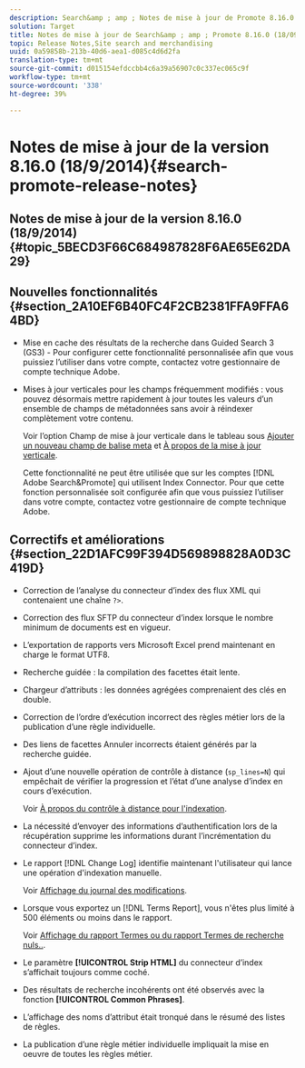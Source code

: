 ```yaml
---
description: Search&amp ; amp ; Notes de mise à jour de Promote 8.16.0.
solution: Target
title: Notes de mise à jour de Search&amp ; amp ; Promote 8.16.0 (18/09/2014)
topic: Release Notes,Site search and merchandising
uuid: 0a59858b-213b-40d6-aea1-d085c4d6d2fa
translation-type: tm+mt
source-git-commit: d015154efdccbb4c6a39a56907c0c337ec065c9f
workflow-type: tm+mt
source-wordcount: '338'
ht-degree: 39%

---
```



# Notes de mise à jour de la version 8.16.0 (18/9/2014){#search-promote-release-notes}

## Notes de mise à jour de la version 8.16.0 (18/9/2014) {#topic_5BECD3F66C684987828F6AE65E62DA29}

## Nouvelles fonctionnalités {#section_2A10EF6B40FC4F2CB2381FFA9FFA64BD}

* Mise en cache des résultats de la recherche dans Guided Search 3 (GS3) - Pour configurer cette fonctionnalité personnalisée afin que vous puissiez l’utiliser dans votre compte, contactez votre gestionnaire de compte technique Adobe.
* Mises à jour verticales pour les champs fréquemment modifiés : vous pouvez désormais mettre rapidement à jour toutes les valeurs d’un ensemble de champs de métadonnées sans avoir à réindexer complètement votre contenu.

   Voir l’option Champ de mise à jour verticale dans le tableau sous [Ajouter un nouveau champ de balise meta](../c-about-settings-menu/c-about-metadata-menu.md#task_6DF188C0FC7F4831A4444CA9AFA615E5) et [À propos de la mise à jour verticale](../c-about-index-menu/c-about-vertical-updates.md#concept_E65A70C9C2E04804BF24FBE1B3CAD899).

   Cette fonctionnalité ne peut être utilisée que sur les comptes [!DNL Adobe Search&Promote] qui utilisent Index Connector. Pour que cette fonction personnalisée soit configurée afin que vous puissiez l’utiliser dans votre compte, contactez votre gestionnaire de compte technique Adobe.

## Correctifs et améliorations {#section_22D1AFC99F394D569898828A0D3C419D}

* Correction de l’analyse du connecteur d’index des flux XML qui contenaient une chaîne `?>`.
* Correction des flux SFTP du connecteur d’index lorsque le nombre minimum de documents est en vigueur.
* L’exportation de rapports vers Microsoft Excel prend maintenant en charge le format UTF8.
* Recherche guidée : la compilation des facettes était lente.
* Chargeur d’attributs : les données agrégées comprenaient des clés en double.
* Correction de l’ordre d’exécution incorrect des règles métier lors de la publication d’une règle individuelle.
* Des liens de facettes Annuler incorrects étaient générés par la recherche guidée.
* Ajout d’une nouvelle opération de contrôle à distance (`sp_lines=N`) qui empêchait de vérifier la progression et l’état d’une analyse d’index en cours d’exécution.

   Voir [À propos du contrôle à distance pour l&#39;indexation](../c-about-index-menu/c-about-remote-control-for-indexing.md#concept_C79B322190E84106A434E5C6D4A4118F).

* La nécessité d’envoyer des informations d’authentification lors de la récupération supprime les informations durant l’incrémentation du connecteur d’index.
* Le rapport [!DNL Change Log] identifie maintenant l&#39;utilisateur qui lance une opération d&#39;indexation manuelle.

   Voir [Affichage du journal des modifications](../c-about-reports-menu/c-about-reports-menu.md#task_166F1156719F4B3D834BEA8E249C8057).

* Lorsque vous exportez un [!DNL Terms Report], vous n&#39;êtes plus limité à 500 éléments ou moins dans le rapport.

   Voir [Affichage du rapport Termes ou du rapport Termes de recherche nuls..](../c-about-reports-menu/c-about-reports-menu.md#task_53B7ED1582DD4B0E8376546A7AFC789A).

* Le paramètre **[!UICONTROL Strip HTML]** du connecteur d’index s’affichait toujours comme coché.
* Des résultats de recherche incohérents ont été observés avec la fonction **[!UICONTROL Common Phrases]**.
* L’affichage des noms d’attribut était tronqué dans le résumé des listes de règles.
* La publication d’une règle métier individuelle impliquait la mise en oeuvre de toutes les règles métier.


